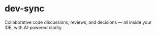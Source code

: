 # dev-sync
Collaborative code discussions, reviews, and decisions — all inside your IDE, with AI-powered clarity.
